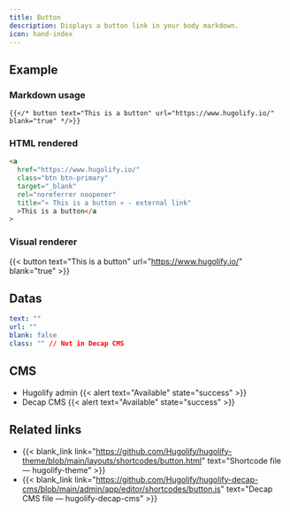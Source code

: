 ```yaml
---
title: Button
description: Displays a button link in your body markdown.
icon: hand-index
---
```


## Example

### Markdown usage

```go-html-template
{{</* button text="This is a button" url="https://www.hugolify.io/" blank="true" */>}}
```

### HTML rendered

```html
<a
  href="https://www.hugolify.io/"
  class="btn btn-primary"
  target="_blank"
  rel="noreferrer noopener"
  title="« This is a button » - external link"
  >This is a button</a
>
```

### Visual renderer

{{< button text="This is a button" url="https://www.hugolify.io/" blank="true" >}}

## Datas

```yml
text: ""
url: ""
blank: false
class: "" // Not in Decap CMS
```

## CMS

- Hugolify admin {{< alert text="Available" state="success" >}}
- Decap CMS {{< alert text="Available" state="success" >}}

## Related links

- {{< blank_link link="https://github.com/Hugolify/hugolify-theme/blob/main/layouts/shortcodes/button.html" text="Shortcode file — hugolify-theme" >}}
- {{< blank_link link="https://github.com/Hugolify/hugolify-decap-cms/blob/main/admin/app/editor/shortcodes/button.js" text="Decap CMS file — hugolify-decap-cms" >}}
